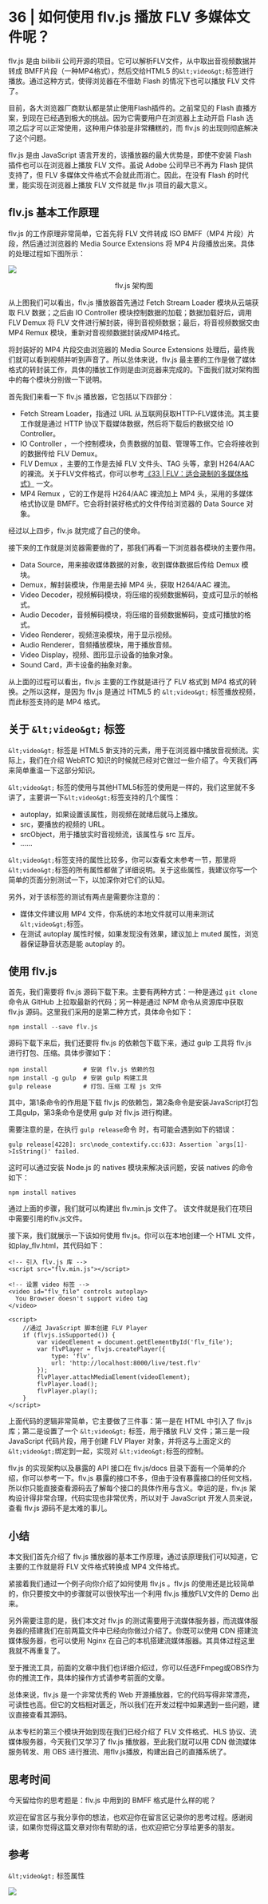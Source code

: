 # 36 \| 如何使用 flv.js 播放 FLV 多媒体文件呢？

flv.js 是由 bilibili 公司开源的项目。它可以解析FLV文件，从中取出音视频数据并转成 BMFF片段（一种MP4格式），然后交给HTML5 的`&lt;video&gt;`标签进行播放。通过这种方式，使得浏览器在不借助 Flash 的情况下也可以播放 FLV 文件了。

目前，各大浏览器厂商默认都是禁止使用Flash插件的。之前常见的 Flash 直播方案，到现在已经遇到极大的挑战。因为它需要用户在浏览器上主动开启 Flash 选项之后才可以正常使用，这种用户体验是非常糟糕的，而 flv.js 的出现则彻底解决了这个问题。

flv.js 是由 JavaScript 语言开发的，该播放器的最大优势是，即使不安装 Flash 插件也可以在浏览器上播放 FLV 文件。虽说 Adobe 公司早已不再为 Flash 提供支持了，但 FLV 多媒体文件格式不会就此而消亡。因此，在没有 Flash 的时代里，能实现在浏览器上播放 FLV 文件就是 flv.js 项目的最大意义。

## flv.js 基本工作原理

flv.js 的工作原理非常简单，它首先将 FLV 文件转成 ISO BMFF（MP4 片段）片段，然后通过浏览器的 Media Source Extensions 将 MP4 片段播放出来。具体的处理过程如下图所示：

<!-- [[[read_end]]] -->

![](<https://static001.geekbang.org/resource/image/44/7e/44d56d4a72b5baa6fac37279b0e4e87e.png>)

<center><span class="reference">flv.js 架构图</span></center>

从上图我们可以看出，flv.js 播放器首先通过 Fetch Stream Loader 模块从云端获取 FLV 数据；之后由 IO Controller 模块控制数据的加载；数据加载好后，调用 FLV Demux 将 FLV 文件进行解封装，得到音视频数据；最后，将音视频数据交由 MP4 Remux 模块，重新对音视频数据封装成MP4格式。

将封装好的 MP4 片段交由浏览器的 Media Source Extensions 处理后，最终我们就可以看到视频并听到声音了。所以总体来说，flv.js 最主要的工作是做了媒体格式的转封装工作，具体的播放工作则是由浏览器来完成的。下面我们就对架构图中的每个模块分别做一下说明。

首先我们来看一下 flv.js 播放器，它包括以下四部分：

- Fetch Stream Loader，指通过 URL 从互联网获取HTTP-FLV媒体流。其主要工作就是通过 HTTP 协议下载媒体数据，然后将下载后的数据交给 IO Controller。
- IO Controller ，一个控制模块，负责数据的加载、管理等工作。它会将接收到的数据传给 FLV Demux。
- FLV Demux ，主要的工作是去掉 FLV 文件头、TAG 头等，拿到 H264/AAC 的裸流。关于FLV文件格式，你可以参考[《33 \| FLV：适合录制的多媒体格式》](<https://time.geekbang.org/column/article/141743>) 一文。
- MP4 Remux ，它的工作是将 H264/AAC 裸流加上 MP4 头，采用的多媒体格式协议是 BMFF。它会将封装好格式的文件传给浏览器的 Data Source 对象。

<!-- -->

经过以上四步，flv.js 就完成了自己的使命。

接下来的工作就是浏览器需要做的了，那我们再看一下浏览器各模块的主要作用。

- Data Source，用来接收媒体数据的对象，收到媒体数据后传给 Demux 模块。
- Demux，解封装模块，作用是去掉 MP4 头，获取 H264/AAC 裸流。
- Video Decoder，视频解码模块，将压缩的视频数据解码，变成可显示的帧格式。
- Audio Decoder，音频解码模块，将压缩的音频数据解码，变成可播放的格式。
- Video Renderer，视频渲染模块，用于显示视频。
- Audio Renderer，音频播放模块，用于播放音频。
- Video Display，视频、图形显示设备的抽象对象。
- Sound Card，声卡设备的抽象对象。

<!-- -->

从上面的过程可以看出，flv.js 主要的工作就是进行了 FLV 格式到 MP4 格式的转换。之所以这样，是因为 flv.js 是通过 HTML5 的 `&lt;video&gt;` 标签播放视频，而此标签支持的是 MP4 格式。

## 关于 `&lt;video&gt;` 标签

`&lt;video&gt;` 标签是 HTML5 新支持的元素，用于在浏览器中播放音视频流。实际上，我们在介绍 WebRTC 知识的时候就已经对它做过一些介绍了。今天我们再来简单重温一下这部分知识。

`&lt;video&gt;` 标签的使用与其他HTML5标签的使用是一样的，我们这里就不多讲了，主要讲一下`&lt;video&gt;`标签支持的几个属性：

- autoplay，如果设置该属性，则视频在就绪后就马上播放。
- src，要播放的视频的 URL。
- srcObject，用于播放实时音视频流，该属性与 src 互斥。
- ……

<!-- -->

`&lt;video&gt;`标签支持的属性比较多，你可以查看文末参考一节，那里将`&lt;video&gt;`标签的所有属性都做了详细说明。关于这些属性，我建议你写一个简单的页面分别测试一下，以加深你对它们的认知。

另外，对于该标签的测试有两点是需要你注意的：

- 媒体文件建议用 MP4 文件，你系统的本地文件就可以用来测试`&lt;video&gt;`标签。
- 在测试 autoplay 属性时候，如果发现没有效果，建议加上 muted 属性，浏览器保证静音状态是能 autoplay 的。

<!-- -->

## 使用 flv.js

首先，我们需要将 flv.js 源码下载下来。主要有两种方式：一种是通过 `git clone` 命令从 GitHub 上拉取最新的代码；另一种是通过 NPM 命令从资源库中获取 flv.js 源码。这里我们采用的是第二种方式，具体命令如下：

```
npm install --save flv.js
```

源码下载下来后，我们还要将 flv.js 的依赖包下载下来，通过 gulp 工具将 flv.js 进行打包、压缩。具体步骤如下：

```
npm install          # 安装 flv.js 依赖的包
npm install -g gulp  # 安装 gulp 构建工具
gulp release         # 打包、压缩 工程 js 文件
```

其中，第1条命令的作用是下载 flv.js 的依赖包，第2条命令是安装JavaScript打包工具gulp，第3条命令是使用 gulp 对 flv.js 进行构建。

需要注意的是，在执行 `gulp release`命令 时，有可能会遇到如下的错误：

```
gulp release[4228]: src\node_contextify.cc:633: Assertion `args[1]->IsString()' failed.
```

这时可以通过安装 Node.js 的 natives 模块来解决该问题，安装 natives 的命令如下：

```
npm install natives
```

通过上面的步骤，我们就可以构建出 flv.min.js 文件了。 该文件就是我们在项目中需要引用的flv.js文件。

接下来，我们就展示一下该如何使用 flv.js。你可以在本地创建一个 HTML 文件，如play\_flv.html，其代码如下：

```
<!-- 引入 flv.js 库 -->
<script src="flv.min.js"></script>

<!-- 设置 video 标签 -->
<video id="flv_file" controls autoplay>
  You Browser doesn't support video tag
</video>

<script>
    //通过 JavaScript 脚本创建 FLV Player
    if (flvjs.isSupported()) {
        var videoElement = document.getElementById('flv_file');
        var flvPlayer = flvjs.createPlayer({
            type: 'flv',
            url: 'http://localhost:8000/live/test.flv'
        });
        flvPlayer.attachMediaElement(videoElement);
        flvPlayer.load();
        flvPlayer.play();
    }
</script>
```

上面代码的逻辑非常简单，它主要做了三件事：第一是在 HTML 中引入了 flv.js 库；第二是设置了一个 `&lt;video&gt;` 标签，用于播放 FLV 文件；第三是一段 JavaScript 代码片段，用于创建 FLV Player 对象，并将这与上面定义的`&lt;video&gt;`绑定到一起，实现对 `&lt;video&gt;`标签的控制。

flv.js 的实现架构以及暴露的 API 接口在 flv.js/docs 目录下面有一个简单的介绍，你可以参考一下。flv.js 暴露的接口不多，但由于没有暴露接口的任何文档，所以你只能直接查看源码去了解每个接口的具体作用与含义。幸运的是，flv.js 架构设计得非常合理，代码实现也非常优秀，所以对于 JavaScript 开发人员来说，查看 flv.js 源码不是太难的事儿。

## 小结

本文我们首先介绍了 flv.js 播放器的基本工作原理，通过该原理我们可以知道，它主要的工作就是将 FLV 文件格式转换成 MP4 文件格式。

紧接着我们通过一个例子向你介绍了如何使用 flv.js 。flv.js 的使用还是比较简单的，你只要按文中的步骤就可以很快写出一个利用 flv.js 播放FLV文件的 Demo 出来。

另外需要注意的是，我们本文对 flv.js 的测试需要用于流媒体服务器，而流媒体服务器的搭建我们在前两篇文件中已经向你做过介绍了。你既可以使用 CDN 搭建流媒体服务器，也可以使用 Nginx 在自己的本机搭建流媒体服器。其具体过程这里我就不再重复了。

至于推流工具，前面的文章中我们也详细介绍过，你可以任选FFmpeg或OBS作为你的推流工作，具体的操作方式请参考前面的文章。

总体来说，flv.js 是一个非常优秀的 Web 开源播放器，它的代码写得非常漂亮，可读性也高。但它的文档相对匮乏，所以我们在开发过程中如果遇到一些问题，建议直接查看其源码。

从本专栏的第三个模块开始到现在我们已经介绍了 FLV 文件格式、HLS 协议、流媒体服务器，今天我们又学习了 flv.js 播放器，至此我们就可以用 CDN 做流媒体服务转发、用 OBS 进行推流、用flv.js播放，构建出自己的直播系统了。

## 思考时间

今天留给你的思考题是：flv.js 中用到的 BMFF 格式是什么样的呢？

欢迎在留言区与我分享你的想法，也欢迎你在留言区记录你的思考过程。感谢阅读，如果你觉得这篇文章对你有帮助的话，也欢迎把它分享给更多的朋友。

## 参考

`&lt;video&gt;` 标签属性

![](<https://static001.geekbang.org/resource/image/fa/a7/face9d5cd0c417686e19eee1034a77a7.png>)



